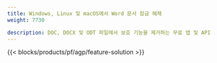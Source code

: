 ```yaml
---
title: Windows, Linux 및 macOS에서 Word 문서 잠금 해제 
weight: 7730

description: DOC, DOCX 및 ODT 파일에서 보호 기능을 제거하는 무료 앱 및 API
---
```


{{< blocks/products/pf/agp/feature-solution >}} 


